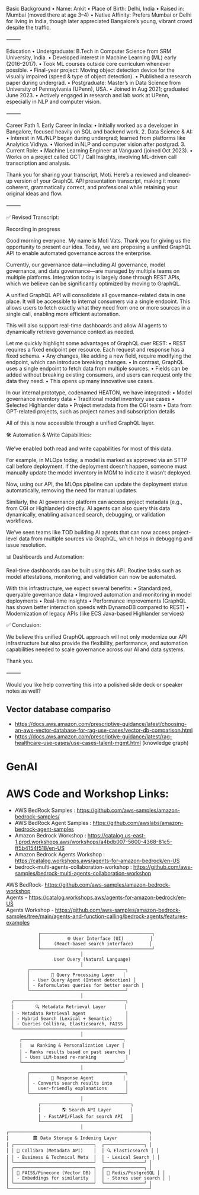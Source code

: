 Basic Background
	•	Name: Ankit
	•	Place of Birth: Delhi, India
	•	Raised in: Mumbai (moved there at age 3–4)
	•	Native Affinity: Prefers Mumbai or Delhi for living in India, though later appreciated Bangalore’s young, vibrant crowd despite the traffic.

⸻

Education
	•	Undergraduate: B.Tech in Computer Science from SRM University, India.
	•	Developed interest in Machine Learning (ML) early (2016–2017).
	•	Took ML courses outside core curriculum whenever possible.
	•	Final-year project: Moving object detection device for the visually impaired (speed & type of object detection).
	•	Published a research paper during undergrad.
	•	Postgraduate: Master’s in Data Science from University of Pennsylvania (UPenn), USA.
	•	Joined in Aug 2021; graduated June 2023.
	•	Actively engaged in research and lab work at UPenn, especially in NLP and computer vision.

⸻

Career Path
	1.	Early Career in India:
	•	Initially worked as a developer in Bangalore, focused heavily on SQL and backend work.
	2.	Data Science & AI:
	•	Interest in ML/NLP began during undergrad; learned from platforms like Analytics Vidhya.
	•	Worked in NLP and computer vision after postgrad.
	3.	Current Role:
	•	Machine Learning Engineer at Vanguard (joined Oct 2023).
	•	Works on a project called GCT / Call Insights, involving ML-driven call transcription and analysis.




Thank you for sharing your transcript, Moti. Here’s a reviewed and cleaned-up version of your GraphQL API presentation transcript, making it more coherent, grammatically correct, and professional while retaining your original ideas and flow.

⸻

✅ Revised Transcript:

Recording in progress

Good morning everyone. My name is Moti Vats. Thank you for giving us the opportunity to present our idea. Today, we are proposing a unified GraphQL API to enable automated governance across the enterprise.

Currently, our governance data—including AI governance, model governance, and data governance—are managed by multiple teams on multiple platforms. Integration today is largely done through REST APIs, which we believe can be significantly optimized by moving to GraphQL.

A unified GraphQL API will consolidate all governance-related data in one place. It will be accessible to internal consumers via a single endpoint. This allows users to fetch exactly what they need from one or more sources in a single call, enabling more efficient automation.

This will also support real-time dashboards and allow AI agents to dynamically retrieve governance context as needed.

Let me quickly highlight some advantages of GraphQL over REST:
	•	REST requires a fixed endpoint per resource. Each request and response has a fixed schema.
	•	Any changes, like adding a new field, require modifying the endpoint, which can introduce breaking changes.
	•	In contrast, GraphQL uses a single endpoint to fetch data from multiple sources.
	•	Fields can be added without breaking existing consumers, and users can request only the data they need.
	•	This opens up many innovative use cases.

In our internal prototype, codenamed HEATON, we have integrated:
	•	Model governance inventory data
	•	Traditional model inventory use cases
	•	Selected Highlander data
	•	Project metadata from the CGI team
	•	Data from GPT-related projects, such as project names and subscription details

All of this is now accessible through a unified GraphQL layer.

🛠️ Automation & Write Capabilities:

We’ve enabled both read and write capabilities for most of this data.

For example, in MLOps today, a model is marked as approved via an STTP call before deployment. If the deployment doesn’t happen, someone must manually update the model inventory in MGM to indicate it wasn’t deployed.

Now, using our API, the MLOps pipeline can update the deployment status automatically, removing the need for manual updates.

Similarly, the AI governance platform can access project metadata (e.g., from CGI or Highlander) directly. AI agents can also query this data dynamically, enabling advanced search, debugging, or validation workflows.

We’ve seen teams like TOD building AI agents that can now access project-level data from multiple sources via GraphQL, which helps in debugging and issue resolution.

📊 Dashboards and Automation:

Real-time dashboards can be built using this API. Routine tasks such as model attestations, monitoring, and validation can now be automated.

With this infrastructure, we expect several benefits:
	•	Standardized, queryable governance data
	•	Improved automation and monitoring in model deployments
	•	Real-time insights
	•	Performance improvements (GraphQL has shown better interaction speeds with DynamoDB compared to REST)
	•	Modernization of legacy APIs (like ECS Java-based Highlander services)

✅ Conclusion:

We believe this unified GraphQL approach will not only modernize our API infrastructure but also provide the flexibility, performance, and automation capabilities needed to scale governance across our AI and data systems.

Thank you.

⸻

Would you like help converting this into a polished slide deck or speaker notes as well?




## Vector database compariso
- https://docs.aws.amazon.com/prescriptive-guidance/latest/choosing-an-aws-vector-database-for-rag-use-cases/vector-db-comparison.html
- https://docs.aws.amazon.com/prescriptive-guidance/latest/rag-healthcare-use-cases/use-cases-talent-mgmt.html  (knowledge graph)

# GenAI
# AWS Code and Workshop Links:

- AWS BedRock Samples : https://github.com/aws-samples/amazon-bedrock-samples/
- AWS BedRock Agent Samples :  https://github.com/awslabs/amazon-bedrock-agent-samples
- Amazon Bedrock Workshop : https://catalog.us-east-1.prod.workshops.aws/workshops/a4bdb007-5600-4368-81c5-ff5b4154f518/en-US
- Amazon Bedrock Agents Workshop : https://catalog.workshops.aws/agents-for-amazon-bedrock/en-US
- bedrock-multi-agents-collaboration-workshop : https://github.com/aws-samples/bedrock-multi-agents-collaboration-workshop

AWS BedRock-  https://github.com/aws-samples/amazon-bedrock-workshop   
Agents - https://catalog.workshops.aws/agents-for-amazon-bedrock/en-US   
Agents Workshop - https://github.com/aws-samples/amazon-bedrock-samples/tree/main/agents-and-function-calling/bedrock-agents/features-examples


                ┌──────────────────────────────────────────┐
                │          🌐 User Interface (UI)          │
                │     (React-based search interface)      │
                └──────────────────────────────────────────┘
                                │  
                      User Query (Natural Language)
                                │  
            ┌────────────────────────────────────┐
            │        🤖 Query Processing Layer   │
            │ - User Query Agent (Intent detection) │
            │ - Reformulates queries for better search │
            └────────────────────────────────────┘
                                │  
      ┌──────────────────────────────────────────┐
      │        🔍 Metadata Retrieval Layer       │
      │ - Metadata Retrieval Agent               │
      │ - Hybrid Search (Lexical + Semantic)     │
      │ - Queries Collibra, Elasticsearch, FAISS │
      └──────────────────────────────────────────┘
                                │  
         ┌──────────────────────────────────────┐
         │   📊 Ranking & Personalization Layer │
         │ - Ranks results based on past searches │
         │ - Uses LLM-based re-ranking           │
         └──────────────────────────────────────┘
                                │  
            ┌────────────────────────────────────┐
            │        📝 Response Agent           │
            │ - Converts search results into     │
            │   user-friendly explanations       │
            └────────────────────────────────────┘
                                │  
                ┌──────────────────────────────────┐
                │        🌎 Search API Layer       │
                │ - FastAPI/Flask for search API   │
                └──────────────────────────────────┘
                                │  
    ┌─────────────────────────────────────────────────────┐
    │         🏛️ Data Storage & Indexing Layer            │
    │ ┌──────────────────────────────┐  ┌───────────────┐ │
    │ │ 📂 Collibra (Metadata API)    │  │ 🔍 Elasticsearch │ │
    │ │ - Business & Technical Meta  │  │ - Lexical Search │ │
    │ └──────────────────────────────┘  └───────────────┘ │
    │ ┌──────────────────────────────┐  ┌───────────────┐ │
    │ │ 🧠 FAISS/Pinecone (Vector DB) │  │ 📜 Redis/PostgreSQL │ │
    │ │ - Embeddings for similarity  │  │ - Stores user search │ │
    │ └──────────────────────────────┘  └───────────────┘ │
    └─────────────────────────────────────────────────────┘
